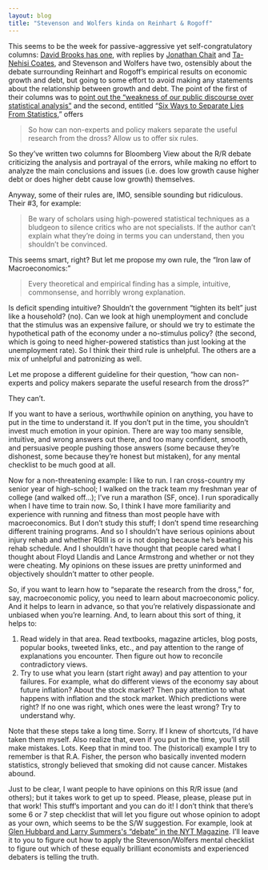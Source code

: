 ```yaml
---
layout: blog
title: "Stevenson and Wolfers kinda on Reinhart & Rogoff"
---
```


This seems to be the week for passive-aggressive yet self-congratulatory columns: [David Brooks has one](http://www.nytimes.com/2013/04/30/opinion/brooks-engaged-or-detached.html?smid=pl-share),  with replies by 
[Jonathan Chait](http://nymag.com/daily/intelligencer/2013/04/david-brooks-and-the-role-of-opinion-journalism.html) and [Ta-Nehisi Coates](http://www.theatlantic.com/politics/archive/2013/05/how-to-be-a-political-opinion-journalist/275455/),  and Stevenson and Wolfers have two, ostensibly about the debate surrounding Reinhart and Rogoff’s empirical results on economic growth and debt, but going to some effort to avoid making any statements about the relationship between growth and debt.  The point of the first of their columns was to [point out the “weakness of our public discourse over statistical analysis”](http://www.bloomberg.com/news/2013-04-28/refereeing-the-reinhart-rogoff-debate.html) and the second, entitled “[Six Ways to Separate Lies From Statistics](http://www.bloomberg.com/news/2013-05-01/six-ways-to-separate-lies-from-statistics.html),” offers
> So how can non-experts and policy makers separate the useful
> research from the dross? Allow us to offer six rules.

So they’ve written two columns for Bloomberg View about the R/R debate criticizing the analysis and portrayal of the errors, while making no effort to analyze the main conclusions and issues (i.e. does low growth cause higher debt or does higher debt cause low growth) themselves.

Anyway, some of their rules are, IMO, sensible sounding but ridiculous.  Their #3, for example:

> Be wary of scholars using high-powered statistical techniques as a bludgeon to silence critics who are not specialists. If the author can’t explain what they’re doing in terms you can understand, then you shouldn’t be convinced.

This seems smart, right?  But let me propose my own rule, the “Iron law of Macroeconomics:”

> Every theoretical and empirical finding has a simple, intuitive,
> commonsense, and horribly wrong explanation.

Is deficit spending intuitive?  Shouldn’t the government “tighten its belt” just like a household?  (no).  Can we look at high unemployment and conclude that the stimulus was an expensive failure, or should we try to estimate the hypothetical path of the economy under a no-stimulus policy?  (the second, which is going to need higher-powered statistics than just looking at the unemployment rate).  So I think their third rule is unhelpful.  The others are a mix of unhelpful and patronizing as well.

Let me propose a different guideline for their question, “how can non-experts and policy makers separate the useful research from the dross?”

They can’t.

If you want to have a serious, worthwhile opinion on anything, you have to put in the time to understand it.  If you don’t put in the time, you shouldn’t invest much emotion in your opinion.  There are way too many sensible, intuitive, and wrong answers out there, and too many confident, smooth, and persuasive people pushing those answers (some because they’re dishonest, some because they’re honest but mistaken), for any mental checklist to be much good at all.

Now for a non-threatening example: I like to run.  I ran cross-country my senior year of high-school; I walked on the track team my freshman year of college (and walked off...); I’ve run a marathon (SF, once).  I run sporadically when I have time to train now.  So, I think I have more familiarity and experience with running and fitness than most people have with macroeconomics.  But I don’t study this stuff; I don’t spend time researching different training programs.  And so I shouldn’t have serious opinions about injury rehab and whether RGIII is or is not doping because he’s beating his rehab schedule.  And I shouldn’t have thought that people cared what I thought about Floyd Llandis and Lance Armstrong and whether or not they were cheating.  My opinions on these issues are pretty uninformed and objectively shouldn’t matter to other people.

So, if you want to learn how to “separate the research from the dross,” for, say, macroeconomic policy, you need to learn about macroeconomic policy.  And it helps to learn in advance, so that you’re relatively dispassionate and unbiased when you’re learning.  And, to learn about this sort of thing, it helps to:

1. Read widely in that area.  Read textbooks, magazine articles, blog posts, popular books, tweeted links, etc., and pay attention to the range of explanations you encounter.  Then figure out how to reconcile contradictory views.
2. Try to use what you learn (start right away) and pay attention to your failures.  For example, what do different views of the economy say about future inflation?  About the stock market?  Then pay attention to what happens with inflation and the stock market.  Which predictions were right?  If no one was right, which ones were the least wrong?  Try to understand why.

Note that these steps take a long time.  Sorry.  If I knew of shortcuts, I’d have taken them myself.  Also realize that, even if you put in the time, you’ll still make mistakes.  Lots.  Keep that in mind too.  The (historical) example I try to remember is that R.A. Fisher, the person who basically invented modern statistics, strongly believed that smoking did not cause cancer.  Mistakes abound.

Just to be clear, I want people to have opinions on this R/R issue (and others); but it takes work to get up to speed.  Please, please, please put in that work!  This stuff’s important and you can do it!  I don’t think that there’s some 6 or 7 step checklist that will let you figure out whose opinion to adopt as your own, which seems to be the S/W suggestion.  For example, look at [Glen Hubbard and Larry Summers's “debate” in the NYT Magazine](http://www.nytimes.com/2013/05/05/magazine/larry-summers-and-glenn-hubbard-square-off-on-our-economic-future.html?smid=pl-share).  I’ll leave it to you to figure out how to apply the Stevenson/Wolfers mental checklist to figure out which of these equally brilliant economists and experienced debaters is telling the truth.